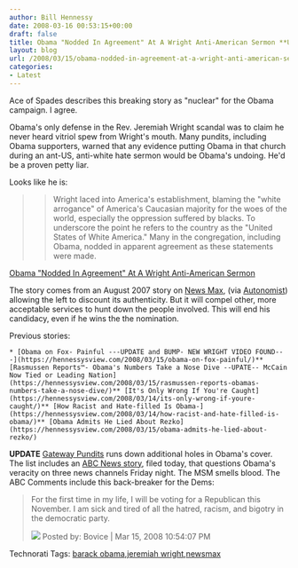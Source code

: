 ```yaml
---
author: Bill Hennessy
date: 2008-03-16 00:53:15+00:00
draft: false
title: Obama "Nodded In Agreement" At A Wright Anti-American Sermon **UPDATE**
layout: blog
url: /2008/03/15/obama-nodded-in-agreement-at-a-wright-anti-american-sermon/
categories:
- Latest
---
```


Ace of Spades describes this breaking story as "nuclear" for the Obama campaign. I agree.

 

Obama's only defense in the Rev. Jeremiah Wright scandal was to claim he never heard vitriol spew from Wright's mouth. Many pundits, including Obama supporters, warned that any evidence putting Obama in that church during an ant-US, anti-white hate sermon would be Obama's undoing. He'd be a proven petty liar.

 

Looks like he is: 

 

>   
> 
> > Wright laced into America's establishment, blaming the "white arrogance" of America's Caucasian majority for the woes of the world, especially the oppression suffered by blacks. To underscore the point he refers to the country as the "United States of White America." Many in the congregation, including Obama, nodded in apparent agreement as these statements were made.
> 
> 

 

[Obama "Nodded In Agreement" At A Wright Anti-American Sermon](https://minx.cc/?post=257845)

 

 

The story comes from an August 2007 story on [News Max,](https://archive.newsmax.com/archives/articles/2007/8/8/194812.shtml?s=lh) (via [Autonomist](https://antiprotester.blogspot.com/2008/03/barack-obama-agrees-with-reverend.html)) allowing the left to discount its authenticity. But it will compel other, more acceptable services to hunt down the people involved. This will end his candidacy, even if he wins the the nomination.

 

Previous stories:

 

    * [Obama on Fox- Painful ---UPDATE and BUMP- NEW WRIGHT VIDEO FOUND---](https://hennessysview.com/2008/03/15/obama-on-fox-painful/)** [Rasmussen Reports™- Obama's Numbers Take a Nose Dive --UPATE-- McCain Now Tied or Leading Nation](https://hennessysview.com/2008/03/15/rasmussen-reports-obamas-numbers-take-a-nose-dive/)** [It's Only Wrong If You're Caught](https://hennessysview.com/2008/03/14/its-only-wrong-if-youre-caught/)** [How Racist and Hate-filled Is Obama-](https://hennessysview.com/2008/03/14/how-racist-and-hate-filled-is-obama/)** [Obama Admits He Lied About Rezko](https://hennessysview.com/2008/03/15/obama-admits-he-lied-about-rezko/)  

**UPDATE** [Gateway Pundits](https://gatewaypundit.blogspot.com/2008/03/busted-obama-knew-about-wrongness-of.html) runs down additional holes in Obama's cover. The list includes an [ABC News story](https://blogs.abcnews.com/politicalpunch/2008/03/just-what-did-o.html), filed today, that questions Obama's veracity on three news channels Friday night. The MSM smells blood. The ABC Comments include this back-breaker for the Dems:

 

>   
> 
> For the first time in my life, I will be voting for a Republican this November. I am sick and tired of all the hatred, racism, and bigotry in the democratic party. 
> 
>    
> 
> ![](https://a.abcnews.com/assets/images/corner-bot_left.gif)
Posted by: Bovice | Mar 15, 2008 10:54:07 PM
> 
> 

 

Technorati Tags: [barack obama](https://technorati.com/tags/barack%20obama),[jeremiah wright](https://technorati.com/tags/jeremiah%20wright),[newsmax](https://technorati.com/tags/newsmax)
